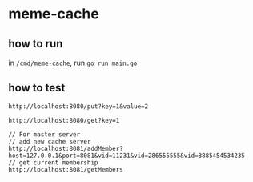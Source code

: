 # meme-cache


## how to run

in `/cmd/meme-cache`, run `go run main.go`


## how to test
```
http://localhost:8080/put?key=1&value=2

http://localhost:8080/get?key=1

// For master server
// add new cache server
http://localhost:8081/addMember?host=127.0.0.1&port=8081&vid=11231&vid=286555555&vid=3885454534235
// get current membership
http://localhost:8081/getMembers
```
